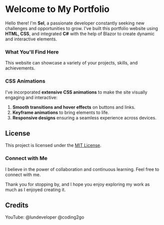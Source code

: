 # Welcome to My Portfolio

Hello there! I'm **Sel**, a passionate developer constantly seeking new challenges and opportunities to grow. I've built this portfolio website using **HTML, CSS**, and integrated **C#** with the help of Blazor to create dynamic and interactive elements. 

### What You'll Find Here

This website can showcase a variety of your projects, skills, and achievements.

### CSS Animations

I've incorporated **extensive CSS animations** to make the site visually engaging and interactive: 
1. **Smooth transitions and hover effects** on buttons and links.
2. **Keyframe animations** to bring elements to life.
3. **Responsive designs** ensuring a seamless experience across devices.

## License

This project is licensed under the [MIT License](LICENSE.txt).


### Connect with Me

I believe in the power of collaboration and continuous learning. Feel free to connect with me.


Thank you for stopping by, and I hope you enjoy exploring my work as much as I enjoyed creating it.



## Credits
YouTube:
@lundeveloper
@coding2go
